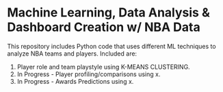 # Machine Learning, Data Analysis & Dashboard Creation w/ NBA Data
This repository includes Python code that uses different ML techniques to analyze NBA teams and players. Included are:

1. Player role and team playstyle using K-MEANS CLUSTERING.
2. In Progress - Player profiling/comparisons using x.
3. In Progress - Awards Predictions using x.
